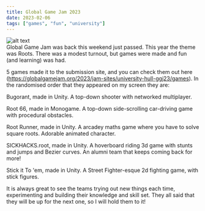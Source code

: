 ```yaml
---
title: Global Game Jam 2023
date: 2023-02-06
tags: ["games", "fun", "university"]
---
```


![alt text](/img/post_images/20230206_games.jpg "Jam Games")
<br/>
Global Game Jam was back this weekend just passed. This year the theme was Roots. There was a modest turnout, but games were made and fun (and learning) was had.

<!--more-->

5 games made it to the submission site, and you can check them out here (https://globalgamejam.org/2023/jam-sites/university-hull-ggj23/games). In the randomised order that they appeared on my screen they are:

Bugorant, made in Unity. A top-down shooter with networked multiplayer.

Root 66, made in Monogame. A top-down side-scrolling car-driving game with procedural obstacles.

Root Runner, made in Unity. A arcadey maths game where you have to solve square roots. Adorable animated character.

SICKHACKS.root, made in Unity. A hoverboard riding 3d game with stunts and jumps and Bezier curves. An alumni team that keeps coming back for more!

Stick it To 'em, made in Unity. A Street Fighter-esque 2d fighting game, with stick figures.

It is always great to see the teams trying out new things each time, experimenting and building their knowledge and skill set. They all said that they will be up for the next one, so I will hold them to it!


